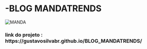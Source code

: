# -BLOG MANDATRENDS

![MANDA](https://user-images.githubusercontent.com/79516858/162760653-a01373c8-c7a9-42bb-b87c-9cc68de23e9d.PNG)


<h3>link do projeto : https://gustavosilvabr.github.io/BLOG_MANDATRENDS/</h3>
